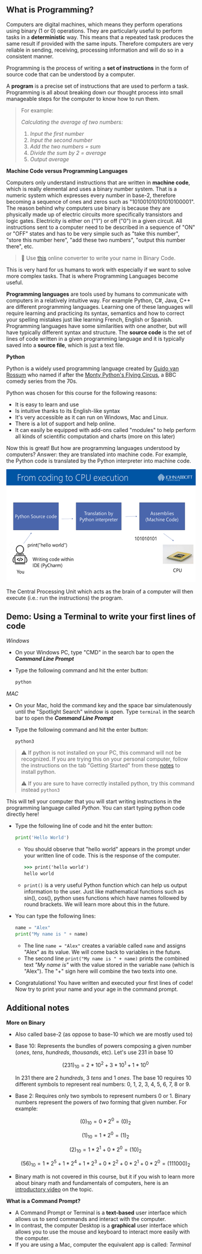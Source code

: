## What is Programming?

Computers are digital machines, which means they perform operations using binary (1 or 0) operations. They are particularly useful to perform tasks in a **deterministic** way. This means that a repeated task produces the same result if provided with the same inputs. Therefore computers are very reliable in sending, receiving, processing information and will do so in a consistent manner.

Programming is the process of writing a **set of instructions** in the form of source code that can be understood by a computer.

A **program** is a precise set of instructions that are used to perform a task. Programming is all about breaking down our thought process into small manageable steps for the computer to know how to run them.

> For example:
>
> _Calculating the average of two numbers:_
>
> 1. _Input the first number_
> 2. _Input the second number_
> 3. _Add the two numbers = sum_
> 4. _Divide the sum by 2 = average_
> 5. _Output average_

**Machine Code versus Programming Languages**

Computers only understand instructions that are written in **machine code**, which is really elemental and uses a binary number system. That is a numeric system which expresses every number in base-2, therefore becoming a sequence of ones and zeros such as "101001010101010100001". The reason behind why computers use binary is because they are physically made up of electric circuits more specifically transistors and logic gates. Electricity is either on ("1") or off ("0") in a given circuit. All instructions sent to a computer need to be described in a sequence of "ON" or "OFF" states and has to be very simple such as "take this number", "store this number here", "add these two numbers", "output this number there", etc.

> 🔢 Use [this](https://www.convertbinary.com/text-to-binary/) online converter to write your name in Binary Code.

This is very hard for us humans to work with especially if we want to solve more complex tasks. That is where Programming Languages become useful.

**Programming languages** are tools used by humans to communicate with computers in a relatively intuitive way. For example Python, C#, Java, C++ are different programming languages. Learning one of these languages will require learning and practicing its syntax, semantics and how to correct your spelling mistakes just like learning French, English or Spanish. Programming languages have some similarities with one another, but will have typically different syntax and structure. The **source code** is the set of lines of code written in a given programming language and it is typically saved into a **source file**, which is just a text file.

**Python**

Python is a widely used programming language created by [Guido van Rossum](https://gvanrossum.github.io/) who named if after the [Monty Python's Flying Circus](https://docs.python.org/3/faq/general.html#:~:text=Details%20here.-,Why%20is%20it%20called%20Python%3F,to%20call%20the%20language%20Python.), a BBC comedy series from the 70s.

Python was chosen for this course for the following reasons:

- It is easy to learn and use
- Is intuitive thanks to its English-like syntax
- It's very accessible as it can run on Windows, Mac and Linux.
- There is a lot of support and help online.
- It can easily be equipped with add-ons called "modules" to help perform all kinds of scientific computation and charts (more on this later)

Now this is great! But how are programming languages understood by computers? Answer: they are translated into machine code. For example, the Python code is translated by the Python interpreter into machine code.

<img src="./Getting_started/images/programming_process.png" height="300">

The Central Processing Unit which acts as the brain of a computer will then execute (i.e.: run the instructions) the program.

## Demo: Using a Terminal to write your first lines of code

_Windows_

- On your Windows PC, type "CMD" in the search bar to open the **_Command Line Prompt_**

- Type the following command and hit the enter button:

  ```cmd
  python
  ```

_MAC_

- On your Mac, hold the command key and the space bar simulatenously until the "Spotlight Search" window is open. Type `terminal` in the search bar to open the **_Command Line Prompt_**

- Type the following command and hit the enter button:

  ```bash
  python3
  ```

> ⚠️ If python is not installed on your PC, this command will not be recognized. If you are trying this on your personal computer, follow the instructions on the tab "Getting Started" from these [notes]() to install python.
>
> ⚠️ If you are sure to have correctly installed python, try this command instead `python3`

This will tell your computer that you will start writing instructions in the programming language called _Python_. You can start typing python code directly here!

- Type the following line of code and hit the enter button:

  ```python
  print('Hello World')
  ```

  - You should observe that "hello world" appears in the prompt under your written line of code. This is the response of the computer.

    ```cmd
    >>> print('hello world')
    hello world
    ```

  - `print()` is a very useful Python function which can help us output information to the user. Just like mathematical functions such as sin(), cos(), python uses functions which have names followed by round brackets. We will learn more about this in the future.

- You can type the following lines:

  ```python
  name = "Alex"
  print("My name is " + name)
  ```

  - The line `name = "Alex"` creates a variable called `name` and assigns "Alex" as its value. We will come back to variables in the future.
  - The second line `print("My name is " + name)` prints the combined text _"My name is"_ with the value stored in the variable `name` (which is "Alex"). The "+" sign here will combine the two texts into one.

- Congratulations! You have written and executed your first lines of code! Now try to print your name and your age in the command prompt.

## Additional notes

**More on Binary**

- Also called base-2 (as oppose to base-10 which we are mostly used to)

- Base 10: Represents the bundles of powers composing a given number (_ones_, _tens_, _hundreds_, _thousands_, etc). Let's use 231 in base 10

  $$
  (231)_{10} = 2 * 10^2 + 3 * 10^1 + 1* 10^0
  $$

  In 231 there are 2 _hundreds_, 3 _tens_ and 1 _ones_. The base 10 requires 10 different symbols to represent real numbers: 0, 1, 2, 3, 4, 5, 6, 7, 8 or 9.

- Base 2: Requires only two symbols to represent numbers 0 or 1. Binary numbers represent the powers of _two_ forming that given number. For example:

  $$
  (0)_{10} =  0 * 2^0 = (0)_{2}
  $$

  $$
  (1)_{10} =  1 * 2^0 = (1)_{2}
  $$

  $$
  (2)_{10} = 1 * 2^1 + 0 * 2^0 = (10)_{2}
  $$

  $$
  (56)_{10} = 1 * 2^5 + 1 * 2^4 + 1 * 2^3 + 0 * 2^2 + 0 * 2^1 + 0 * 2^0 = (111000)_{2}
  $$

- Binary math is not covered in this course, but it if you wish to learn more about binary math and fundamentals of computers, here is an [introductory video](https://www.khanacademy.org/math/algebra-home/alg-intro-to-algebra/algebra-alternate-number-bases/v/number-systems-introduction) on the topic.

**What is a Command Prompt?**

- A Command Prompt or Terminal is a **text-based** user interface which allows us to send commands and interact with the computer.
- In contrast, the computer Desktop is a **graphical** user interface which allows you to use the mouse and keyboard to interact more easily with the computer.
- If you are using a Mac, computer the equivalent app is called: _Terminal_
